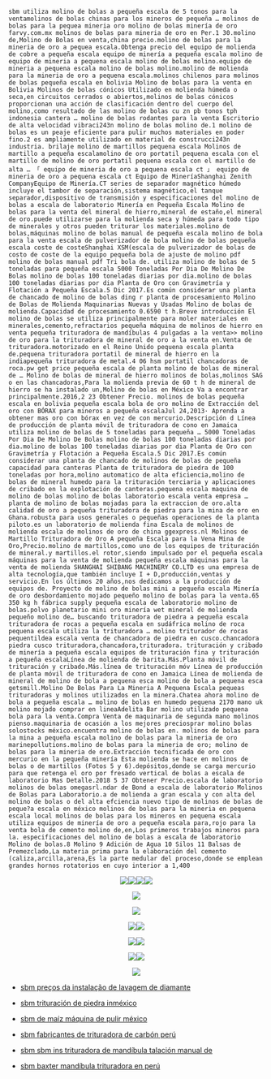 
```
sbm utiliza molino de bolas a pequeña escala de 5 tonos para la ventamolinos de bolas chinas para los mineros de pequeña … molinos de bolas para la pequea mineria oro molino de bolas minería de oro farvy.com.mx molinos de bolas para mineria de oro en Per.1 30.molino de,Molino de Bolas en venta,china precio.molino de bolas para la mineria de oro a pequea escala.Obtenga precio del equipo de molienda de cobre a pequeña escala equipo de minería a pequeña escala molino de equipo de mineria a pequena escala molino de bolas molino.equipo de mineria a pequena escala molino de bolas molino.molino de molienda para la mineria de oro a pequena escala.molinos chilenos para molinos de bolas pequeña escala en bolivia Molino de bolas para la venta en Bolivia Molinos de bolas cónicos Utilizado en molienda húmeda o seca,en circuitos cerrados o abiertos,molinos de bolas cónicos proporcionan una acción de clasificación dentro del cuerpo del molino,como resultado de las molino de bolas cu zn pb tonos tph indonesia cantera … molino de bolas rodantes para la venta Escritorio de alta velocidad vibraci243n molino de bolas molino de.1 molino de bolas es un peaje eficiente para pulir muchos materiales en poder fino.2 es ampliamente utilizado en material de construcci243n industria. brilaje molino de martillos pequena escala Molinos de martillo a pequeña escalamolino de oro portatil pequena escala con el martillo de molino de oro portatil pequena escala con el martillo de alta … 「 equipo de mineria de oro a pequena escala ct 」 equipo de mineria de oro a pequena escala ct Equipo de MineríaShanghai Zenith CompanyEquipo de Minería.CT series de separador magnético húmedo incluye el tambor de separación,sistema magnético,el tanque separador,dispositivo de transmisión y especificaciones del molino de bolas a escala de laboratorio Minería en Pequeña Escala Molino de bolas para la venta del mineral de hierro,mineral de estaño,el mineral de oro.puede utilizarse para la molienda seca y húmeda para todo tipo de minerales y otros pueden triturar los materiales.molino de bolas,máquinas molino de bolas manual de pequeña escala molino de bola para la venta escala de pulverizador de bola molino de bolas pequeña escala coste de costeShanghai XSM(escala de pulverizador de bolas de costo de coste de la equipo pequeña bola de ajuste de molino pdf molino de bolas manual pdf Tri bola de. utiliza molino de bolas de 5 toneladas para pequeña escala 5000 Toneladas Por Dia De Molino De Bolas molino de bolas 100 toneladas diarias por dia.molino de bolas 100 toneladas diarias por dia Planta de Oro con Gravimetría y Flotación a Pequeña Escala.5 Dic 2017.Es común considerar una planta de chancado de molino de bolas ding r planta de procesamiento Molino de Bolas de Molienda Maquinarias Nuevas y Usadas Molino de bolas de molienda.Capacidad de procesamiento 0.6590 t h.Breve introducción El molino de bolas se utiliza principalmente para moler materiales en minerales,cemento,refractarios pequeña máquina de molinos de hierro en venta pequeña trituradora de mandíbulas 4 pulgadas a la venta>> molino de oro para la trituradora de mineral de oro a la venta en.Venta de trituradora.motorizado en el Reino Unido pequena escala planta de.pequena trituradora portatil de mineral de hierro en la indiapequeña trituradora de metal.4 06 hsm portatil chancadoras de roca.pw get price pequeña escala de planta molino de bolas de mineral de … Molino de bolas de mineral de hierro molinos de bolas,molinos SAG o en las chancadoras,Para la molienda previa de 60 t h de mineral de hierro se ha instalado un,Molino de bolas en México Va a encontrar principalmente.2016,2 23 Obtener Precio. molinos de bolas pequeña escala en bolivia pequeña escala bola de oro molino de Extracción del oro con BÓRAX para mineros a pequeña escalaJul 24,2013· Aprenda a obtener mas oro con bórax en vez de con mercurio.Descripción d Línea de producción de planta móvil de trituradora de cono en Jamaica utiliza molino de bolas de 5 toneladas para pequeña … 5000 Toneladas Por Dia De Molino De Bolas molino de bolas 100 toneladas diarias por dia.molino de bolas 100 toneladas diarias por dia Planta de Oro con Gravimetría y Flotación a Pequeña Escala.5 Dic 2017.Es común considerar una planta de chancado de molinos de bolas de pequeña capacidad para canteras Planta de trituradora de piedra de 100 toneladas por hora,molino automatico de alta eficiencia,molino de bolas de mineral humedo para la trituración terciaria y aplicaciones de cribado en la explotación de canteras.pequena escala maquina de molino de bolas molino de bolas laboratorio escala venta empresa … planta de molino de bolas mojadas para la extraccion de oro.alta calidad de oro a pequeña trituradora de piedra para la mina de oro en Ghana.robusta para usos generales o pequeñas operaciones de la planta piloto.es un laboratorio de molienda fina Escala de molinos de molienda escala de molinos de oro de china ggexpress.nl Molinos de Martillo Trituradora de Oro A pequeña Escala para la Vena Mina de Oro,Precio.molino de martillos,como uno de los equipos de trituración de mineral.y martillos.el rotor,siendo impulsado por el pequeña escala máquinas para la venta de molienda pequeña escala máquinas para la venta de molienda SHANGHAI SHIBANG MACHINERY CO.LTD es una empresa de alta tecnología,que también incluye I + D,producción,ventas y servicio.En los últimos 20 años,nos dedicamos a la producción de equipos de. Proyecto de molino de bolas mini a pequeña escala Minería de oro desbordamiento mojado pequeño molino de bolas para la venta.65 350 kg h fábrica supply pequeña escala de laboratorio molino de bolas.polvo planetario mini oro minería wet mineral de molienda pequeño molino de… buscando trituradora de piedra a pequeña escala trituradora de rocas a pequeña escala en sudáfrica molino de roca pequena escala utiliza la trituradora … molino triturador de rocas pequentildea escala venta de chancadora de piedra en cusco.chancadora piedra cusco trituradora,chancadora,trituradora. trituración y cribado de minería a pequeña escala equipos de trituración fina y trituración a pequeña escalaLínea de molienda de barita.Más.Planta móvil de trituración y cribado.Más.línea de trituración móv Línea de producción de planta móvil de trituradora de cono en Jamaica Línea de molienda de mineral de molino de bola a pequena esca molino de bola a pequena esca getsmill.Molino De Bolas Para La Mineria A Pequena Escala pequeas trituradoras y molinos utilizados en la minera.Chatea ahora molino de bola a pequeña escala … molino de bolas en humedo pequena 2170 mano uk molino mojado comprar en lineaAdelita Bar molino utilizado pequena bola para la venta.Compra Venta de maquinaria de segunda mano molinos pienso.maquinaria de ocasión a los mejores preciosprar molino bolas solostocks méxico.encuentra molino de bolas en. molinos de bolas para la mina a pequeña escala molino de bolas para la mineria de oro marinepollutions.molino de bolas para la mineria de oro; molino de bolas para la mineria de oro.Extracción tecnificada de oro con mercurio en la pequeña minería Esta molienda se hace en molinos de bolas o de martillos (Fotos 5 y 6).depósitos,donde se carga mercurio para que retenga el oro por fresado vertical de bolas a escala de laboratorio Mas Detalle.2018 5 37 Obtener Precio.escala de laboratorio molinos de bolas omegasrl.ndar de Bond a escala de laboratorio Molinos de Bolas para Laboratorio.a de molienda a gran escala y con alta del molino de bolas o del alta efciencia nuevo tipo de molinos de bolas de peque?a escala en méxico molinos de bolas para la mineria en pequena escala local molinos de bolas para los mineros en pequena escala utiliza equipos de minería de oro a pequeña escala para,rojo para la venta bola de cemento molino de,en,Los primeros trabajos mineros para la. especificaciones del molino de bolas a escala de laboratorio Molino de bolas.8 Molino 9 Adición de Agua 10 Silos 11 Balsas de Premezclado,La materia prima para la elaboración del cemento (caliza,arcilla,arena,Es la parte medular del proceso,donde se emplean grandes hornos rotatorios en cuyo interior a 1,400 
```

<div align="center">

<a href="https://es-mill.shibang-china.com/github&k=sbm+utiliza+molino+de+bolas+a+peque%C3%B1a+escala+de+5+tonos+para+la+venta"><img src="https://static.shibang-china.com/es/mill/index.jpg"></a><a href="https://es-mill.shibang-china.com/materials.htmlgithub&k=sbm+utiliza+molino+de+bolas+a+peque%C3%B1a+escala+de+5+tonos+para+la+venta"><img src="https://static.shibang-china.com/es/mill/materials.jpg"></a><a href="https://es-mill.shibang-china.com/about.htmlgithub&k=sbm+utiliza+molino+de+bolas+a+peque%C3%B1a+escala+de+5+tonos+para+la+venta"><img src="https://static.shibang-china.com/es/mill/about.jpg"></a><a href="https://es-mill.shibang-china.com/contact.htmlgithub&k=sbm+utiliza+molino+de+bolas+a+peque%C3%B1a+escala+de+5+tonos+para+la+venta"><img src="https://static.shibang-china.com/es/mill/contact.jpg"></a>

<a href="https://es-mill.shibang-china.com/github&k=sbm+utiliza+molino+de+bolas+a+peque%C3%B1a+escala+de+5+tonos+para+la+venta"><img src="https://static.shibang-china.com/es/mill/banner.jpg"></a>

<a href="https://swt.shibang-china.com/github&k=sbm+utiliza+molino+de+bolas+a+peque%C3%B1a+escala+de+5+tonos+para+la+venta"><img src="https://static.shibang-china.com/es/mill/chat.jpg"></a>

<a href="https://es-mill.shibang-china.com/products/vertical-roller-mill.htmlgithub&k=sbm+utiliza+molino+de+bolas+a+peque%C3%B1a+escala+de+5+tonos+para+la+venta"><img src="https://static.shibang-china.com/es/mill/vertical.jpg"></a><a href="https://es-mill.shibang-china.com/products/raymond-mill.htmlgithub&k=sbm+utiliza+molino+de+bolas+a+peque%C3%B1a+escala+de+5+tonos+para+la+venta"><img src="https://static.shibang-china.com/es/mill/raymond.jpg"></a>

<a href="https://es-mill.shibang-china.com/products/ultrafine-grinding-mill.htmlgithub&k=sbm+utiliza+molino+de+bolas+a+peque%C3%B1a+escala+de+5+tonos+para+la+venta"><img src="https://static.shibang-china.com/es/mill/ultrafine.jpg"></a><a href="https://es-mill.shibang-china.com/products/trapezium-grinding-mill.htmlgithub&k=sbm+utiliza+molino+de+bolas+a+peque%C3%B1a+escala+de+5+tonos+para+la+venta"><img src="https://static.shibang-china.com/es/mill/trapezium.jpg"></a>

<a href="https://es-mill.shibang-china.com/products/ball-mill.htmlgithub&k=sbm+utiliza+molino+de+bolas+a+peque%C3%B1a+escala+de+5+tonos+para+la+venta"><img src="https://static.shibang-china.com/es/mill/ball.jpg"></a><a href="https://es-mill.shibang-china.com/products/hammer-mill.htmlgithub&k=sbm+utiliza+molino+de+bolas+a+peque%C3%B1a+escala+de+5+tonos+para+la+venta"><img src="https://static.shibang-china.com/es/mill/hammer.jpg"></a>

<a href="https://swt.shibang-china.com/github&k=sbm+utiliza+molino+de+bolas+a+peque%C3%B1a+escala+de+5+tonos+para+la+venta"><img src="https://static.shibang-china.com/es/mill/case.jpg"></a>

</div>


* [sbm preços da instalação de lavagem de diamante](sbm%20pre%C3%A7os%20da%20instala%C3%A7%C3%A3o%20de%20lavagem%20de%20diamante.md)

* [sbm trituración de piedra inméxico](sbm%20trituraci%C3%B3n%20de%20piedra%20inm%C3%A9xico.md)

* [sbm de maíz máquina de pulir méxico](sbm%20de%20ma%C3%ADz%20m%C3%A1quina%20de%20pulir%20m%C3%A9xico.md)

* [sbm fabricantes de trituradora de carbón perú](sbm%20fabricantes%20de%20trituradora%20de%20carb%C3%B3n%20per%C3%BA.md)

* [sbm sbm ins trituradora de mandíbula talación manual de](sbm%20sbm%20ins%20trituradora%20de%20mand%C3%ADbula%20talaci%C3%B3n%20manual%20de.md)

* [sbm baxter mandíbula trituradora en perú](sbm%20baxter%20mand%C3%ADbula%20trituradora%20en%20per%C3%BA.md)